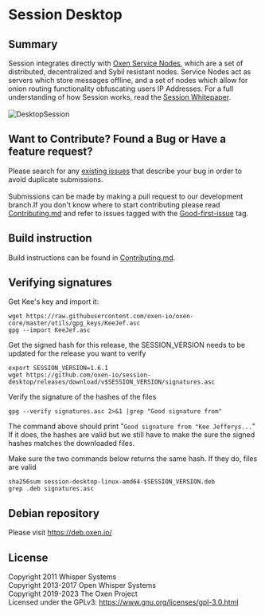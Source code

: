 # Session Desktop

## Summary

Session integrates directly with [Oxen Service Nodes](https://docs.oxen.io/about-the-oxen-blockchain/oxen-service-nodes), which are a set of distributed, decentralized and Sybil resistant nodes. Service Nodes act as servers which store messages offline, and a set of nodes which allow for onion routing functionality obfuscating users IP Addresses. For a full understanding of how Session works, read the [Session Whitepaper](https://getsession.org/whitepaper).
<br/><br/>
![DesktopSession](https://i.imgur.com/ydVhH00.png)

## Want to Contribute? Found a Bug or Have a feature request?

Please search for any [existing issues](https://github.com/oxen-io/session-desktop/issues) that describe your bug in order to avoid duplicate submissions. <br><br>Submissions can be made by making a pull request to our development branch.If you don't know where to start contributing please read [Contributing.md](CONTRIBUTING.md) and refer to issues tagged with the [Good-first-issue](https://github.com/oxen-io/session-desktop/issues?q=is%3Aopen+is%3Aissue+label%3A%22good+first+issue%22) tag.

## Build instruction

Build instructions can be found in [Contributing.md](CONTRIBUTING.md).

## Verifying signatures


Get Kee's key and import it:
```
wget https://raw.githubusercontent.com/oxen-io/oxen-core/master/utils/gpg_keys/KeeJef.asc
gpg --import KeeJef.asc
```

Get the signed hash for this release, the SESSION_VERSION needs to be updated for the release you want to verify
```
export SESSION_VERSION=1.6.1
wget https://github.com/oxen-io/session-desktop/releases/download/v$SESSION_VERSION/signatures.asc
```

Verify the signature of the hashes of the files

```
gpg --verify signatures.asc 2>&1 |grep "Good signature from"
```

The command above should print "`Good signature from "Kee Jefferys...`"
If it does, the hashes are valid but we still have to make the sure the signed hashes matches the downloaded files.

Make sure the two commands below returns the same hash.
If they do, files are valid
```
sha256sum session-desktop-linux-amd64-$SESSION_VERSION.deb
grep .deb signatures.asc
```


## Debian repository

Please visit https://deb.oxen.io/<br/>

## License

Copyright 2011 Whisper Systems<br/>
Copyright 2013-2017 Open Whisper Systems<br/>
Copyright 2019-2023 The Oxen Project<br/>
Licensed under the GPLv3: https://www.gnu.org/licenses/gpl-3.0.html<br/>
